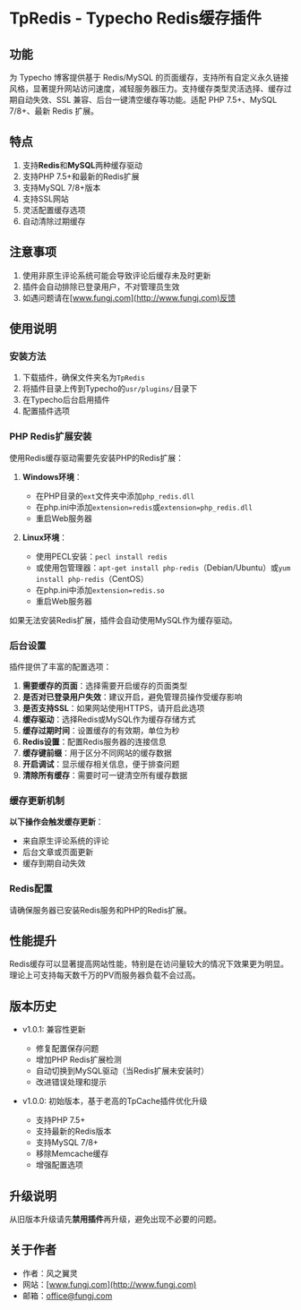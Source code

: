 # TpRedis - Typecho Redis缓存插件

## 功能

为 Typecho 博客提供基于 Redis/MySQL 的页面缓存，支持所有自定义永久链接风格，显著提升网站访问速度，减轻服务器压力。支持缓存类型灵活选择、缓存过期自动失效、SSL 兼容、后台一键清空缓存等功能。适配 PHP 7.5+、MySQL 7/8+、最新 Redis 扩展。

## 特点

1. 支持**Redis**和**MySQL**两种缓存驱动
2. 支持PHP 7.5+和最新的Redis扩展
3. 支持MySQL 7/8+版本
4. 支持SSL网站
5. 灵活配置缓存选项
6. 自动清除过期缓存

## 注意事项

1. 使用非原生评论系统可能会导致评论后缓存未及时更新
2. 插件会自动排除已登录用户，不对管理员生效
3. 如遇问题请在[www.fungj.com](http://www.fungj.com)反馈

## 使用说明

### 安装方法

1. 下载插件，确保文件夹名为`TpRedis`
2. 将插件目录上传到Typecho的`usr/plugins/`目录下
3. 在Typecho后台启用插件
4. 配置插件选项

### PHP Redis扩展安装

使用Redis缓存驱动需要先安装PHP的Redis扩展：

1. **Windows环境**：
   - 在PHP目录的`ext`文件夹中添加`php_redis.dll`
   - 在php.ini中添加`extension=redis`或`extension=php_redis.dll`
   - 重启Web服务器

2. **Linux环境**：
   - 使用PECL安装：`pecl install redis`
   - 或使用包管理器：`apt-get install php-redis`（Debian/Ubuntu）或`yum install php-redis`（CentOS）
   - 在php.ini中添加`extension=redis.so`
   - 重启Web服务器

如果无法安装Redis扩展，插件会自动使用MySQL作为缓存驱动。

### 后台设置

插件提供了丰富的配置选项：

1. **需要缓存的页面**：选择需要开启缓存的页面类型
2. **是否对已登录用户失效**：建议开启，避免管理员操作受缓存影响
3. **是否支持SSL**：如果网站使用HTTPS，请开启此选项
4. **缓存驱动**：选择Redis或MySQL作为缓存存储方式
5. **缓存过期时间**：设置缓存的有效期，单位为秒
6. **Redis设置**：配置Redis服务器的连接信息
7. **缓存键前缀**：用于区分不同网站的缓存数据
8. **开启调试**：显示缓存相关信息，便于排查问题
9. **清除所有缓存**：需要时可一键清空所有缓存数据

### 缓存更新机制

**以下操作会触发缓存更新**：

- 来自原生评论系统的评论
- 后台文章或页面更新
- 缓存到期自动失效

### Redis配置

请确保服务器已安装Redis服务和PHP的Redis扩展。

## 性能提升

Redis缓存可以显著提高网站性能，特别是在访问量较大的情况下效果更为明显。理论上可支持每天数千万的PV而服务器负载不会过高。

## 版本历史

- v1.0.1: 兼容性更新
  - 修复配置保存问题
  - 增加PHP Redis扩展检测
  - 自动切换到MySQL驱动（当Redis扩展未安装时）
  - 改进错误处理和提示

- v1.0.0: 初始版本，基于老高的TpCache插件优化升级
  - 支持PHP 7.5+
  - 支持最新的Redis版本
  - 支持MySQL 7/8+
  - 移除Memcache缓存
  - 增强配置选项

## 升级说明

从旧版本升级请先**禁用插件**再升级，避免出现不必要的问题。

## 关于作者

- 作者：风之翼灵
- 网站：[www.fungj.com](http://www.fungj.com)
- 邮箱：office@fungj.com
